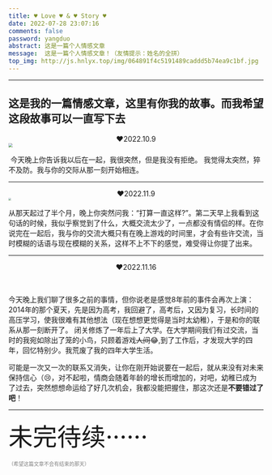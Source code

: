 ```yaml
---
title: ♥ Love ♥ & ♥ Story ♥
date: 2022-07-28 23:07:16
comments: false
password: yangduo
abstract: 这是一篇个人情感文章
message:  这是一篇个人情感文章！（友情提示：姓名的全拼）
top_img: http://js.hnlyx.top/img/064891f4c5191489caddd5b74ea9c1bf.jpg
---
```

-----
 **这是我的一篇情感文章，这里有你我的故事。而我希望这段故事可以一直写下去**
-----

 <div style="text-align: center;">❤2022.10.9</div> 



<img src="http://js.hnlyx.top/2022/11/19/16688407218482.jpg" style="zoom:50%;" />

​			今天晚上你告诉我以后在一起，我很突然，但是我没有拒绝。
​    		我觉得太突然，猝不及防。我与你的交际从那一刻开始相连。

------

 <div style="text-align: center;">❤2022.11.9</div> 

<img src="http://js.hnlyx.top/2022/11/19/16688407697671.jpg" style="zoom: 33%;" />

​		从那天起过了半个月，晚上你突然问我：“打算一直这样?”。第二天早上我看到这句话的时候，我似乎察觉到了什么，大概交流太少了，一点都没有情侣的样。在你说完在一起后，我与你的交流大概只有在晚上游戏的时间里，才会有些许交流，当时模糊的话语与现在模糊的关系，这样不上不下的感觉，难受得让你提了出来。

-----

 <div style="text-align: center;">❤2022.11.16</div> 

​		

​		今天晚上我们聊了很多之前的事情，但你说老是感觉8年前的事件会再次上演：2014年的那个夏天，先是因为高考，我回避了，高考后，又因为复习，长时间的高压学习，使我很难有其他想法（现在想想更觉得是当时太幼稚），于是和你的联系从那一刻断开了。		闭关修炼了一年后上了大学。在大学期间我们有过交流，当时的我宛如除出了笼的小鸟，只顾着游戏~~人间~~😂,到了工作后，才发现大学的四年，回忆特别少。我荒废了我的四年大学生活。

​	可能是一次又一次的联系又消失，让你在刚开始说要在一起后，就从来没有对未来保持信心（😢，对不起啦，情商会随着年龄的增长而增加的，对吧，幼稚已成为了过去，突然想想命运给了好几次机会，我都没能把握住，那这次还是**不要错过了吧**！

------

<font size="20px">未完待续······</font>

<font size="0.1px" color="Gray">（希望这篇文章不会有结束的那天）</font>


